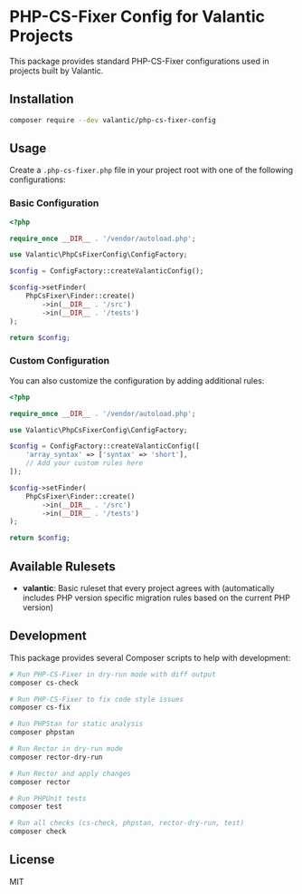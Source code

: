 # PHP-CS-Fixer Config for Valantic Projects

This package provides standard PHP-CS-Fixer configurations used in projects built by Valantic.

## Installation

```bash
composer require --dev valantic/php-cs-fixer-config
```

## Usage

Create a `.php-cs-fixer.php` file in your project root with one of the following configurations:

### Basic Configuration

```php
<?php

require_once __DIR__ . '/vendor/autoload.php';

use Valantic\PhpCsFixerConfig\ConfigFactory;

$config = ConfigFactory::createValanticConfig();

$config->setFinder(
    PhpCsFixer\Finder::create()
        ->in(__DIR__ . '/src')
        ->in(__DIR__ . '/tests')
);

return $config;
```

### Custom Configuration

You can also customize the configuration by adding additional rules:

```php
<?php

require_once __DIR__ . '/vendor/autoload.php';

use Valantic\PhpCsFixerConfig\ConfigFactory;

$config = ConfigFactory::createValanticConfig([
    'array_syntax' => ['syntax' => 'short'],
    // Add your custom rules here
]);

$config->setFinder(
    PhpCsFixer\Finder::create()
        ->in(__DIR__ . '/src')
        ->in(__DIR__ . '/tests')
);

return $config;
```

## Available Rulesets

- **valantic**: Basic ruleset that every project agrees with (automatically includes PHP version specific migration rules based on the current PHP version)

## Development

This package provides several Composer scripts to help with development:

```bash
# Run PHP-CS-Fixer in dry-run mode with diff output
composer cs-check

# Run PHP-CS-Fixer to fix code style issues
composer cs-fix

# Run PHPStan for static analysis
composer phpstan

# Run Rector in dry-run mode
composer rector-dry-run

# Run Rector and apply changes
composer rector

# Run PHPUnit tests
composer test

# Run all checks (cs-check, phpstan, rector-dry-run, test)
composer check
```

## License

MIT

